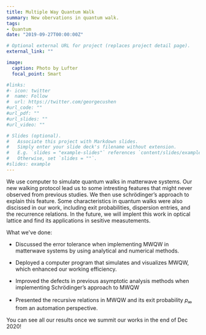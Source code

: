```yaml
---
title: Multiple Way Quantum Walk
summary: New obervations in quantum walk.
tags:
- Quantum
date: "2019-09-27T00:00:00Z"

# Optional external URL for project (replaces project detail page).
external_link: ""

image:
  caption: Photo by Lufter
  focal_point: Smart

#links:
#- icon: twitter
#  name: Follow
#  url: https://twitter.com/georgecushen
#url_code: ""
#url_pdf: ""
#url_slides: ""
#url_video: ""

# Slides (optional).
#   Associate this project with Markdown slides.
#   Simply enter your slide deck's filename without extension.
#   E.g. `slides = "example-slides"` references `content/slides/example-slides.md`.
#   Otherwise, set `slides = ""`.
#slides: example
---
```


We use computer to simulate quantum walks in matterwave systems. Our new walking protocol lead us to some intresting features that might never observed from previous studies. We then use schrödinger’s approach to explain this feature. Some characteristics in quantum walks were also discissed in our work, including exit probabilities, dispersion entries, and the recurrence relations. In the future, we will implent this work in optical lattice and find its applications in sesitive measutements.

What we've done:

* Discussed the error tolerance when implementing MWQW in matterwave systems by using analytical and numerical methods.

* Deployed a computer program that simulates and visualizes MWQW, which enhanced our working efficiency.

* Improved the defects in previous asymptotic analysis methods when implementing Schrödinger’s approach to MWQW

* Presented the recursive relations in MWQW and its exit probability 𝑝<sub>∞</sub>　from an automation perspective.

 You can see all our results once we summit our works in the end of Dec 2020!
